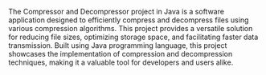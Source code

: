 The Compressor and Decompressor project in Java is a software application designed to efficiently compress and decompress files using various compression algorithms. This project provides a versatile solution for reducing file sizes, optimizing storage space, and facilitating faster data transmission. Built using Java programming language, this project showcases the implementation of compression and decompression techniques, making it a valuable tool for developers and users alike.
